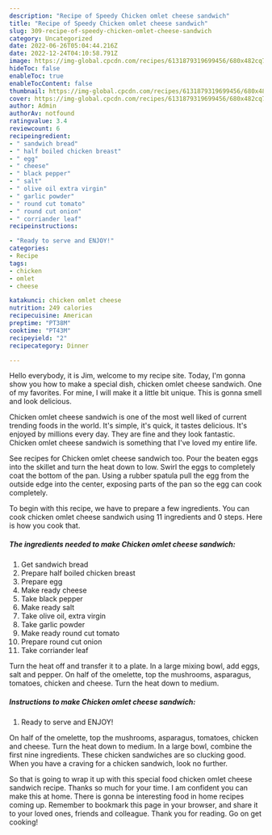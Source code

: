 ```yaml
---
description: "Recipe of Speedy Chicken omlet cheese sandwich"
title: "Recipe of Speedy Chicken omlet cheese sandwich"
slug: 309-recipe-of-speedy-chicken-omlet-cheese-sandwich
category: Uncategorized
date: 2022-06-26T05:04:44.216Z
date: 2022-12-24T04:10:58.791Z
image: https://img-global.cpcdn.com/recipes/6131879319699456/680x482cq70/chicken-omlet-cheese-sandwich-recipe-main-photo.jpg
hideToc: false
enableToc: true
enableTocContent: false
thumbnail: https://img-global.cpcdn.com/recipes/6131879319699456/680x482cq70/chicken-omlet-cheese-sandwich-recipe-main-photo.jpg
cover: https://img-global.cpcdn.com/recipes/6131879319699456/680x482cq70/chicken-omlet-cheese-sandwich-recipe-main-photo.jpg
author: Admin
authorAv: notfound
ratingvalue: 3.4
reviewcount: 6
recipeingredient:
- " sandwich bread"
- " half boiled chicken breast"
- " egg"
- " cheese"
- " black pepper"
- " salt"
- " olive oil extra virgin"
- " garlic powder"
- " round cut tomato"
- " round cut onion"
- " corriander leaf"
recipeinstructions:

- "Ready to serve and ENJOY!"
categories:
- Recipe
tags:
- chicken
- omlet
- cheese

katakunci: chicken omlet cheese 
nutrition: 249 calories
recipecuisine: American
preptime: "PT38M"
cooktime: "PT43M"
recipeyield: "2"
recipecategory: Dinner

---
```



Hello everybody, it is Jim, welcome to my recipe site. Today, I'm gonna show you how to make a special dish, chicken omlet cheese sandwich. One of my favorites. For mine, I will make it a little bit unique. This is gonna smell and look delicious.

Chicken omlet cheese sandwich is one of the most well liked of current trending foods in the world. It's simple, it's quick, it tastes delicious. It's enjoyed by millions every day. They are fine and they look fantastic. Chicken omlet cheese sandwich is something that I've loved my entire life.

See recipes for Chicken omlet cheese sandwich too. Pour the beaten eggs into the skillet and turn the heat down to low. Swirl the eggs to completely coat the bottom of the pan. Using a rubber spatula pull the egg from the outside edge into the center, exposing parts of the pan so the egg can cook completely.


To begin with this recipe, we have to prepare a few ingredients. You can cook chicken omlet cheese sandwich using 11 ingredients and 0 steps. Here is how you cook that.

<!--inarticleads1-->

##### The ingredients needed to make Chicken omlet cheese sandwich:

1. Get  sandwich bread
1. Prepare  half boiled chicken breast
1. Prepare  egg
1. Make ready  cheese
1. Take  black pepper
1. Make ready  salt
1. Take  olive oil, extra virgin
1. Take  garlic powder
1. Make ready  round cut tomato
1. Prepare  round cut onion
1. Take  corriander leaf


Turn the heat off and transfer it to a plate. In a large mixing bowl, add eggs, salt and pepper. On half of the omelette, top the mushrooms, asparagus, tomatoes, chicken and cheese. Turn the heat down to medium. 

<!--inarticleads2-->

##### Instructions to make Chicken omlet cheese sandwich:


1. Ready to serve and ENJOY!

On half of the omelette, top the mushrooms, asparagus, tomatoes, chicken and cheese. Turn the heat down to medium. In a large bowl, combine the first nine ingredients. These chicken sandwiches are so clucking good. When you have a craving for a chicken sandwich, look no further. 

So that is going to wrap it up with this special food chicken omlet cheese sandwich recipe. Thanks so much for your time. I am confident you can make this at home. There is gonna be interesting food in home recipes coming up. Remember to bookmark this page in your browser, and share it to your loved ones, friends and colleague. Thank you for reading. Go on get cooking!
